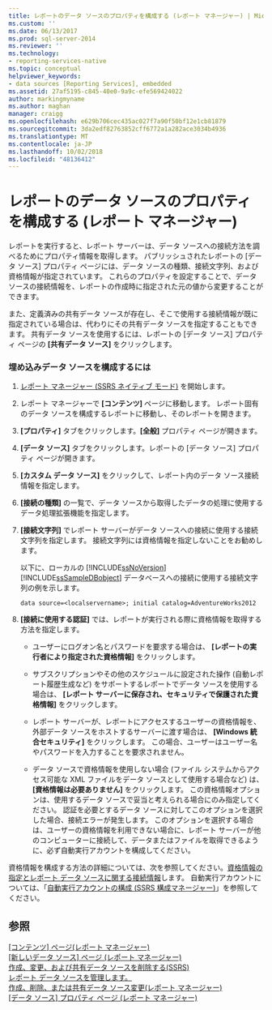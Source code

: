 ```yaml
---
title: レポートのデータ ソースのプロパティを構成する (レポート マネージャー) | Microsoft Docs
ms.custom: ''
ms.date: 06/13/2017
ms.prod: sql-server-2014
ms.reviewer: ''
ms.technology:
- reporting-services-native
ms.topic: conceptual
helpviewer_keywords:
- data sources [Reporting Services], embedded
ms.assetid: 27af5195-c845-40e0-9a9c-efe569424022
author: markingmyname
ms.author: maghan
manager: craigg
ms.openlocfilehash: e629b706cec435ac027f7a90f50bf12e1cb81879
ms.sourcegitcommit: 3da2edf82763852cff6772a1a282ace3034b4936
ms.translationtype: MT
ms.contentlocale: ja-JP
ms.lasthandoff: 10/02/2018
ms.locfileid: "48136412"
---
```

# <a name="configure-data-source-properties-for-a-report--report-manager"></a>レポートのデータ ソースのプロパティを構成する (レポート マネージャー)
  レポートを実行すると、レポート サーバーは、データ ソースへの接続方法を調べるためにプロパティ情報を取得します。 パブリッシュされたレポートの [データ ソース] プロパティ ページには、データ ソースの種類、接続文字列、および資格情報が指定されています。 これらのプロパティを設定することで、データ ソースの接続情報を、レポートの作成時に指定された元の値から変更することができます。  
  
 また、定義済みの共有データ ソースが存在し、そこで使用する接続情報が既に指定されている場合は、代わりにその共有データ ソースを指定することもできます。 共有データ ソースを使用するには、レポートの [データ ソース] プロパティ ページの **[共有データ ソース]** をクリックします。  
  
### <a name="to-configure-an-embedded-data-source"></a>埋め込みデータ ソースを構成するには  
  
1.  [レポート マネージャー &#40;SSRS ネイティブ モード&#41;](../report-manager-ssrs-native-mode.md) を開始します。  
  
2.  レポート マネージャーで **[コンテンツ]** ページに移動します。 レポート固有のデータ ソースを構成するレポートに移動し、そのレポートを開きます。  
  
3.  **[プロパティ]** タブをクリックします。**[全般]** プロパティ ページが開きます。  
  
4.  **[データ ソース]** タブをクリックします。レポートの [データ ソース] プロパティ ページが開きます。  
  
5.  **[カスタム データ ソース]** をクリックして、レポート内のデータ ソース接続情報を指定します。  
  
6.  **[接続の種類]** の一覧で、データ ソースから取得したデータの処理に使用するデータ処理拡張機能を指定します。  
  
7.  **[接続文字列]** でレポート サーバーがデータ ソースへの接続に使用する接続文字列を指定します。 接続文字列には資格情報を指定しないことをお勧めします。  
  
     以下に、ローカルの [!INCLUDE[ssNoVersion](../../includes/ssnoversion-md.md)] [!INCLUDE[ssSampleDBobject](../../includes/sssampledbobject-md.md)] データベースへの接続に使用する接続文字列の例を示します。  
  
    ```  
    data source=<localservername>; initial catalog=AdventureWorks2012  
    ```  
  
8.  **[接続に使用する認証]** では、レポートが実行される際に資格情報を取得する方法を指定します。  
  
    -   ユーザーにログオン名とパスワードを要求する場合は、 **[レポートの実行者により指定された資格情報]** をクリックします。  
  
    -   サブスクリプションやその他のスケジュールに設定された操作 (自動レポート履歴生成など) をサポートするレポートでデータ ソースを使用する場合は、 **[レポート サーバーに保存され、セキュリティで保護された資格情報]** をクリックします。  
  
    -   レポート サーバーが、レポートにアクセスするユーザーの資格情報を、外部データ ソースをホストするサーバーに渡す場合は、 **[Windows 統合セキュリティ]** をクリックします。 この場合、ユーザーはユーザー名やパスワードを入力することを要求されません。  
  
    -   データ ソースで資格情報を使用しない場合 (ファイル システムからアクセス可能な XML ファイルをデータ ソースとして使用する場合など) は、 **[資格情報は必要ありません]** をクリックします。 この資格情報オプションは、使用するデータ ソースで妥当と考えられる場合にのみ指定してください。 認証を必要とするデータ ソースに対してこのオプションを選択した場合、接続エラーが発生します。 このオプションを選択する場合は、ユーザーの資格情報を利用できない場合に、レポート サーバーが他のコンピューターに接続して、データまたはファイルを取得できるように、必ず自動実行アカウントを構成してください。  
  
 資格情報を構成する方法の詳細については、次を参照してください。[資格情報の指定とレポート データ ソースに関する接続情報](specify-credential-and-connection-information-for-report-data-sources.md)します。 自動実行アカウントについては、「[自動実行アカウントの構成 &#40;SSRS 構成マネージャー&#41;](../install-windows/configure-the-unattended-execution-account-ssrs-configuration-manager.md)」を参照してください。  
  
## <a name="see-also"></a>参照  
 [[コンテンツ] ページ&#40;レポート マネージャー&#41;](../contents-page-report-manager.md)   
 [[新しいデータ ソース] ページ &#40;レポート マネージャー&#41;](../new-data-source-page-report-manager.md)   
 [作成、変更、および共有データ ソースを削除する&#40;SSRS&#41;](create-modify-and-delete-shared-data-sources-ssrs.md)   
 [レポート データ ソースを管理します。](manage-report-data-sources.md)   
 [作成、削除、または共有データ ソース変更&#40;レポート マネージャー&#41;](../create-delete-or-modify-a-shared-data-source-report-manager.md)   
 [[データ ソース] プロパティ ページ &#40;レポート マネージャー&#41;](../data-sources-properties-page-report-manager.md)  
  
  
